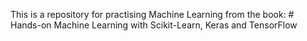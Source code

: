 This is a repository for practising Machine Learning from the book: #  Hands-on Machine Learning with Scikit-Learn, Keras and TensorFlow
